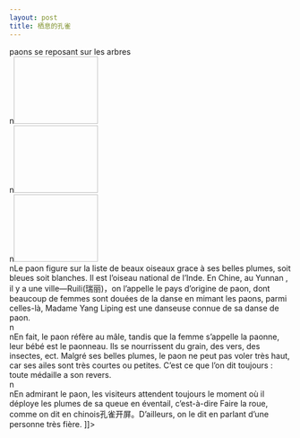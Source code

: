 ```yaml
---
layout: post
title: 栖息的孔雀
---
```


<p>paons se reposant sur les arbres<br />n<a href="http://www.francaisblog.com../images/kongque1_copy3.jpg" rel='external'><img height="120" width="150"></a><br />n<a href="http://www.francaisblog.com../images/kongque2_copy1.jpg" rel='external'><img height="120" width="150"></a><br />n<a href="http://www.francaisblog.com../images/kongque3_copy1.jpg" rel='external'><img height="120" width="150"></a><br />nLe paon figure sur la liste de beaux oiseaux grace à ses belles plumes, soit bleues soit blanches. Il est l’oiseau national de l’Inde. En Chine, au Yunnan , il y a une ville&#8212;Ruili(瑞丽)，on l’appelle le pays d’origine de paon, dont beaucoup de femmes sont douées de la danse en mimant les paons, parmi celles-là, Madame Yang Liping est une danseuse connue de sa danse de paon.<br />n<br />nEn fait, le paon réfère au mâle, tandis que la femme s’appelle la paonne, leur bébé est le paonneau. Ils se nourrissent du grain, des vers, des insectes, ect. Malgré ses belles plumes, le paon ne peut pas voler très haut, car ses ailes sont très courtes ou petites. C’est ce que l’on dit toujours : toute médaille a son revers.<br />n<br />nEn admirant le paon, les visiteurs attendent toujours le moment où il déploye les plumes de sa queue en éventail, c’est-à-dire Faire la roue, comme on dit en chinois孔雀开屏。D’ailleurs, on le dit en parlant d’une personne très fière. ]]&gt;
</p>
